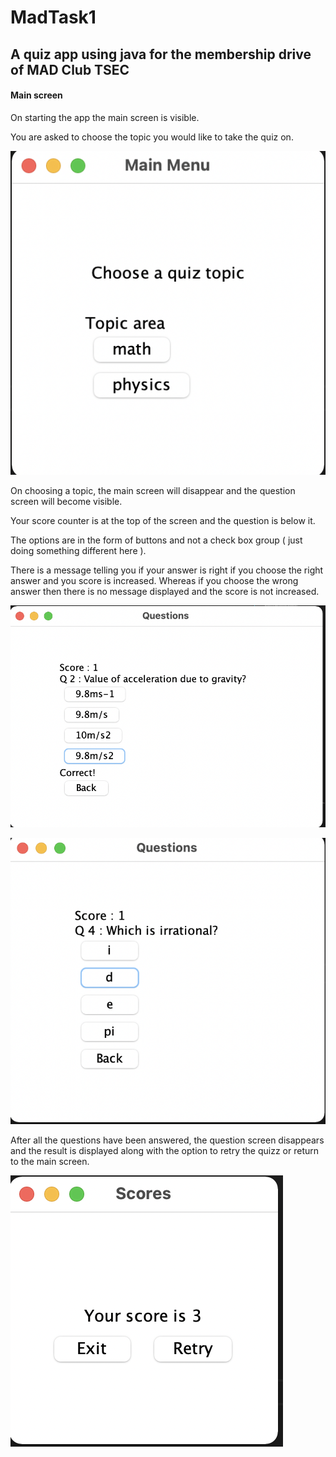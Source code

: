# MadTask1

## A quiz app using java for the membership drive of MAD Club TSEC

#### Main screen

On starting the app the main screen is visible.

You are asked to choose the topic you would like to take the quiz on.

![Menu screen.png](images/Menu%20screen.png)

On choosing a topic, the main screen will disappear and the question screen will become visible.

Your score counter is at the top of the screen and the question is below it.

The options are in the form of buttons and not a check box group ( just doing something different here ).

There is a message telling you if your answer is right if you choose the right answer and you score is increased. Whereas if you choose the wrong answer then there is no message displayed and the score is not increased.

![Selecting right answer.png](images/Selecting%20right%20answer.png)

![Selecting wrong answer.png](images/Selecting%20wrong%20answer.png)


After all the questions have been answered, the question screen disappears and the result is displayed along with the option to retry the quizz or return to the main screen.

![Result screen.png](images/Result%20screen.png)

